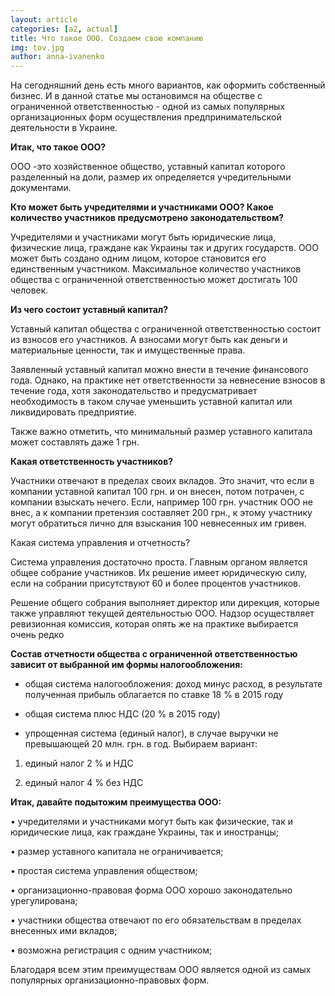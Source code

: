 ```yaml
---
layout: article
categories: [a2, actual]
title: Что такое ООО. Создаем свою компанию
img: tov.jpg
author: anna-ivanenko
---
```

На сегодняшний день есть много вариантов, как оформить собственный бизнес. И в данной статье мы остановимся на обществе с 
ограниченной ответственностью - одной из самых популярных организационных форм осуществления предпринимательской деятельности
в Украине. 

**Итак, что такое ООО?**

ООО -это хозяйственное общество, уставный капитал которого разделенный на доли, размер их определяется учредительными 
документами.

**Кто может быть учредителями и участниками ООО? Какое количество участников предусмотрено законодательством?**

Учредителями и участниками могут быть юридические лица, физические лица, граждане как Украины так и других государств. ООО 
может быть создано одним лицом, которое становится его единственным участником. Максимальное количество участников общества с
ограниченной
ответственностью может достигать 100 человек.

**Из чего состоит уставный капитал?**

Уставный капитал общества с ограниченной ответственностью состоит из взносов его участников. А взносами могут быть как деньги и
материальные ценности, так и имущественные права.

Заявленный уставный капитал можно внести в течение финансового года. Однако, на практике нет ответственности за невнесение
взносов в течение года, хотя законодательство и предусматривает необходимость в таком случае уменьшить уставной капитал или 
ликвидировать предприятие.

Также важно отметить, что минимальный размер уставного капитала может составлять даже 1 грн.

**Какая ответственность участников?**

Участники отвечают в пределах своих вкладов.  Это значит, что если в компании уставной капитал 100 грн. и он внесен, потом 
потрачен, с компании взыскать нечего. Если, например 100 грн. участник ООО не внес, а к компании претензия составляет 200 грн., к этому участнику могут обратиться лично для взыскания 100 невнесенных им гривен.

Какая система управления и отчетность?

Система управления достаточно проста. Главным органом является общее собрание участников. Их решение имеет юридическую силу, 
если на собрании присутствуют 60 и более процентов участников. 

Решение общего собрания выполняет директор или дирекция, которые также управляют текущей деятельностью ООО. Надзор 
осуществляет ревизионная комиссия, которая опять же на практике выбирается очень редко

**Состав отчетности общества с ограниченной ответственностью зависит от выбранной им формы налогообложения:**

- общая система налогообложения: доход минус расход, в результате полученная прибыль облагается по ставке 18 % в 2015 году

- общая система плюс НДС (20 % в 2015 году)

- упрощенная система (единый налог), в случае выручки не превышающей 20 млн. грн. в год. Выбираем вариант:

1) единый налог 2 % и НДС

2) единый налог 4 % без НДС

**Итак, давайте подытожим преимущества ООО:**

•	учредителями и участниками могут быть как физические, так и юридические лица, как граждане Украины, так и иностранцы;

•	размер уставного капитала не ограничивается;

•	простая система управления обществом;

•	организационно-правовая форма ООО хорошо законодательно урегулирована;

•	участники общества отвечают по его обязательствам в пределах внесенных ими вкладов;

•	возможна регистрация с одним участником;

Благодаря всем этим преимуществам ООО является одной из самых популярных организационно-правовых форм.